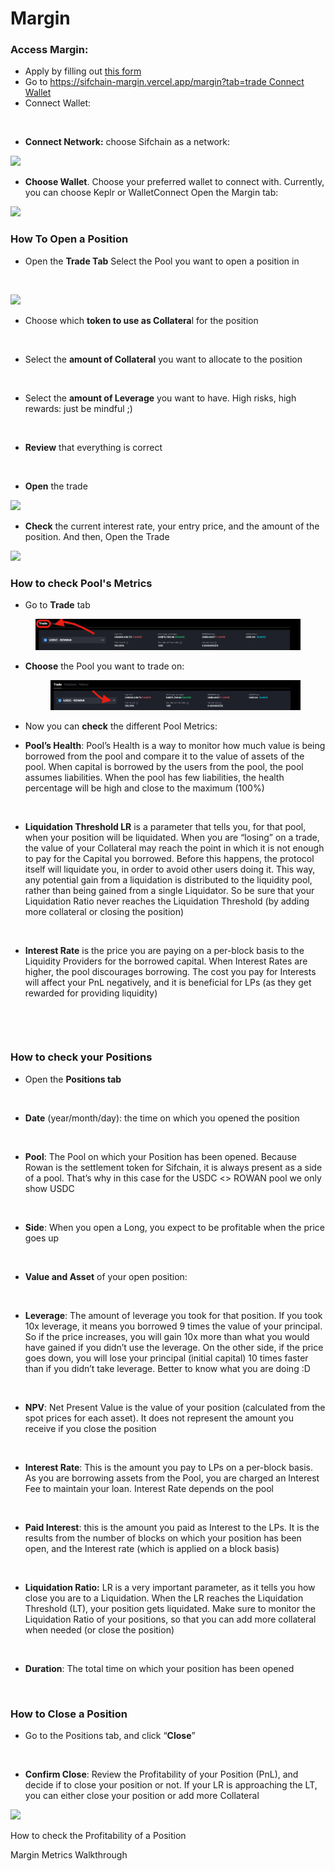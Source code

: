 # Margin

### Access Margin:&#x20;

* Apply by filling out [this form ](https://docs.google.com/forms/d/e/1FAIpQLSeaPvWCa4ANlYUmf3hFeHr44O2tBhjaB4LmHPlaYFICjN0u3Q/viewform)
* Go to [https://sifchain-margin.vercel.app/margin?tab=trade Connect Wallet](https://sifchain-margin.vercel.app/margin?tab=trade)
* Connect Wallet:

<figure><img src="https://lh4.googleusercontent.com/5Cs7fHLbkT6lcwYlnzgDZ5jknARt4eygD1M_HrT7ms_YOB7MwI5YsfUzrgnvMtas3rwizdW60jakHHhphhLOapa5UPL8CZmWlWdb6RDnrkkVezIhdQ2CcHA28wfGOdjxPfNFT-TaWxXjWpN2qhGKPFtAxXsYauVZrA0L0zJPl5hgpzpAK0dUsUoV9w" alt=""><figcaption></figcaption></figure>

* **Connect Network:** choose Sifchain as a network:

![](https://lh6.googleusercontent.com/Ze12Je7AGTGtAB6C-jfZXwGqbLNibNwTAWo4yFql8M\_VN\_XsQU2S7fQd0giIlzQZkze66icPB9OhAsosnlxCwY\_G9HbhA0F-Jx3uxFOhg9vuhYulaH0h2X-pPj4CnPe3WQItdrMqck7zY4UpekTQYhgnMeOdrhrPhArmkaJ4WETfjfP8SkR12HqAFg)

* **Choose Wallet**. Choose your preferred wallet to connect with. Currently, you can choose Keplr or WalletConnect Open the Margin tab:

![](https://lh5.googleusercontent.com/i9pzTLiBiWL\_n0ZGJyNLIT-ChZ8lVeDcaN57eTOxd96EWCGFFYZ-NMtV1Gvg2BN5jQap-S2QoQy1C-ZFrF-TbpKK7VAlK8PgbZlWwQrGZj9usGwaQc9iSqHJuwtEboFt0k00zgGDXXkFphm8k2dYdeQkJ3csGkZcizOXNxyXhm29eCTKdoT2WI\_QJQ)

### How To Open a Position&#x20;

* Open the **Trade Tab** Select the Pool you want to open a position in&#x20;

<figure><img src="https://lh5.googleusercontent.com/wySVtzWj9DTuWSYpUc1Rg2q3guOhP5wOyUA-VmYFm3oJOiHwzn8RMg14EBKedTaoyaXnxKUq3BF8DEm63gRSOJfU594NNZGK8XUIaHl655nhaKKpzrvTXnpEqJVXJlvlDg5vMfdHPGAUr3KRL6UrKWLTqePli7kzX8mJWpqDh7ZWmpewRu6ugqT9HQ" alt=""><figcaption></figcaption></figure>

![](https://lh4.googleusercontent.com/R-IcuwaC6Ugi6YQYSC\_J1LM3n3deNhLJG3tSvEq5\_9wW6uozcpl7efNWsTaw\_8zQ-LPVcrIhZ5lIlfdiB6U9IsAxrGGhl2028FIRJvap4Kpz9AQN7tZxBiQUY379sw6J4XGfqMkxXWPkhfVVeSeLm4YwMJzrDPd\_6z2HQNxz-pRcTxNTeoE89atJJw)

* Choose which **token to use as Collatera**l for the position&#x20;

<figure><img src="https://lh3.googleusercontent.com/XoFKR-CChnPw2fgLvDM6GHlpgLWxQ9HfuJd7vSTL90Pc2SY9urBYiFsiHRhnhdIHnmZn5gGhsdxY86-2W4HdniuVXM2nFnMuN5iI3ndG4t6z5FLRkGivOUQGR0W7ObaH6-SwEA5MEptbGTvo7ZqOzYE6eX3wRvRfjU_kD9k6I3S_BLTd5fV_ASSmjw" alt=""><figcaption></figcaption></figure>

* Select the **amount of Collateral** you want to allocate to the position

<figure><img src="https://lh5.googleusercontent.com/FCueJ9hEwPIZ2TLK7JhRQe5PZjnL1OyPWZmZiKGyEXMlxRuf2Qb5v84cR66bxU3p4Q65Kd8IVA1q5yj68WT67Q4ZiU3Ne0IQPJZSQ7uaDBJoO5Nt-2vikZms7HY9Z4C-yYbPU09mgxdMW9QMwguai8-Z7pAohxA7HJgXpvd8EaVQM0Z2Ve1DbvkpTA" alt=""><figcaption></figcaption></figure>

* Select the **amount of Leverage** you want to have. High risks, high rewards: just be mindful ;)&#x20;

<figure><img src="https://lh4.googleusercontent.com/nJNuhtUnZdKobz8ZsgDLyVNurgohglQ_mXI9sjrp3J5WXpvKtlTLkbZtikt4eNY9t7OCMeslc5oPVW7P4bJekgXRsddzE2Yxi-LdOkV3zqJhSqYcPDgLgqAIsh9-wx1e408rHOoCHvs3iUxRDgh5LlK0FIOnW8tYf3-UcmgO3sUzx0ucHpwrulV9bw" alt=""><figcaption></figcaption></figure>

* **Review** that everything is correct

<figure><img src="https://lh3.googleusercontent.com/EhdfLTgVda326F9UoIMDe1EWLZFhIFWgwiLCeG5OLKSM9nUhqJOvo27jCWBQC2mNVdL7NkXOFLXtJxzECPf007VshVa5crh4JDgMr9T_jIxnEgM0BqiOGLbiCi5PQ2T1JPhNuNsTynU1wg9eQR7O7rtV8ThGgq-KeNnQoevsUkgEvXqZim6FgyWzfg" alt=""><figcaption></figcaption></figure>

* **Open** the trade

![](https://lh3.googleusercontent.com/qjZxvQTPs0hJs-8bE63GUT7CN1\_ETgTqU07Nv9YuqLvUNmSsCOm4G2Ac0dCY5E5WHe8cHwhUR5Twz2p78oCKiaevj49gSPkO8L7p863HXOYhAC656R-dxobWqUbS6dgNON17xsG\_D0jIP9ZidF4su4Tz7C-PCpUt0CNo3sw9rZNUE4NCDU9iNXlKZA)

* **Check** the current interest rate, your entry price, and the amount of the position. And then, Open the Trade

![](https://lh4.googleusercontent.com/5dJv2BGCUkMK3BW-oI1xR2pynaYSUaZacXT\_jLOZG2ndMpwcaIW4Esr63VkQ6dhSOjDUMihPtqrqyyq8CCYBHqne-Xt1d9a27LwSci1KSYhMarbPDqIzPTfQSj-BrQlN3I8cocxm6-gB2B\_noHAe3PhjVak\_XHbT2hLckLEFpGaRFOlxg8\_bClYH1w)



### **How to check Pool's Metrics**

* Go to **Trade** tab

&#x20;

<figure><img src="../../.gitbook/assets/Screenshot 2022-09-06 at 14.53.00 (1).png" alt=""><figcaption></figcaption></figure>

*   **Choose** the Pool you want to trade on:

    <figure><img src="../../.gitbook/assets/Screenshot 2022-09-06 at 14.53.00.png" alt=""><figcaption></figcaption></figure>
* Now you can **check** the different Pool Metrics:
* **Pool’s Health**: Pool’s Health is a way to monitor how much value is being borrowed from the pool and compare it to the value of assets of the pool. When capital is borrowed by the users from the pool, the pool assumes liabilities. When the pool has few liabilities, the health percentage will be high and close to the maximum (100%)

<figure><img src="https://lh6.googleusercontent.com/LkRSSH4beMN41my2cRrNZjVi2mK9n2HbK0gNH3pfMD1BFwf7UTAc_f_IjUe5QOHiLlATqeYga9I1kwoAe_3YM-HSQ98nd_KemIAcZXOzwJ6TuYbppbJJH3-Hm0y1LJkgtQI1KN9aeKtzvX0pJ_7lEe0IofFNwG96murStVysp1Z9ViT2NP1Iy_9kaw" alt=""><figcaption></figcaption></figure>

* **Liquidation Threshold LR** is a parameter that tells you, for that pool, when your position will be liquidated. When you are “losing” on a trade, the value of your Collateral may reach the point in which it is not enough to pay for the Capital you borrowed. Before this happens, the protocol itself will liquidate you, in order to avoid other users doing it. This way, any potential gain from a liquidation is distributed to the liquidity pool, rather than being gained from a single Liquidator. So be sure that your Liquidation Ratio never reaches the Liquidation Threshold (by adding more collateral or closing the position)

<figure><img src="https://lh4.googleusercontent.com/U34O_CDkK0MexnGNM8TuqrgO2CNCCFz78j4G9aK8nwkoQzdISzDjnK5r_H4o_w6VZyufjfuBLHEPmW30pbqwfN2peLS5-RRBS1GaGKXdU2xHW3VI-i0oKtdwIM7i_NBFPXDzWnJC6ba6MnqsjRv9PvSyxNKV6EThruPj35_zzNV-PPJuwRWPZzmTsw" alt=""><figcaption></figcaption></figure>

* **Interest Rate** is the price you are paying on a per-block basis to the Liquidity Providers for the borrowed capital. When Interest Rates are higher, the pool discourages borrowing. The cost you pay for Interests will affect your PnL negatively, and it is beneficial for LPs (as they get rewarded for providing liquidity)

<figure><img src="https://lh3.googleusercontent.com/PrcIu0jmSX2NTFsLs2zaH0w1h5yF-lsyP5jwhqmFuF6qB7v16-PcK70o1-owGd4O0vhk_mq0JGnkW3Ic0wJz_rFhD3S_7Rl4RW3Dee-t8Kd_87N3Usw5LwsF2NjlK2Pmq0ga-5iEzBpBszqKN9ttJGjLnar0c307EaFQ0N2xcTYH--wFOLvJudON5A" alt=""><figcaption></figcaption></figure>

<figure><img src="https://lh3.googleusercontent.com/gFCFXMgN7KJWZYObX0xsQDUFKYvldEnD6SkRAa53gbhhdWcvuEUXU3jPyMR5RdNvF_tUevO_5L4YzNzoEY7YQo08PYv-EZP4JdCrtVNUdLfq-pkpt5e5Ps7K5D2z6fO-W1oVG5Rt146aNswbeLQc0IWxH9kpZnu4xTTA55VrSxmmUWNzmgB6fF1-tw" alt=""><figcaption></figcaption></figure>

### How to check your Positions

* Open the **Positions tab**



<figure><img src="https://lh4.googleusercontent.com/qqKFTUMW7p21TE0hnw3GT-aEXDShIgZdM8USVehG3eXKSQ3Gbfb_sM0YJ-zAdUn4oaQRc2d4rNXWnkz5PxnQZr2dPlk9uXPmn15JL1LltdT_XL17zvxEXELgMYssSLz_hfSdfmVr00K84wpr6l1MuOM_s3m3D2KXOpvubQfthF97QOaG9JL-ovpeJw" alt=""><figcaption></figcaption></figure>

* **Date** (year/month/day): the time on which you opened the position

<figure><img src="https://lh5.googleusercontent.com/xwBBbuEKs8Jh8d5oL377Mm0PuX8jphnA6k7JsYsQLB-m48NV72eQ1__hfcW7TG4vDgiTRwAmbdtq-lpRGmoH2COz-7KBbp1ZpQlmwrqp5zOlx4d0sEC7KRKGGs103R6wreGmm1JQQ8bluUM4edndleLPoTyux2CFUuhe-Q2GISaFHNOy52OaXP7W7A" alt=""><figcaption></figcaption></figure>

* **Pool**: The Pool on which your Position has been opened. Because Rowan is the settlement token for Sifchain, it is always present as a side of a pool. That’s why in this case for the USDC <> ROWAN pool we only show USDC

<figure><img src="https://lh5.googleusercontent.com/1-ty32uhPJOJKMdsOG4ITv93cP5aJ8MgvbKb-dZj6O0wKeceFvTzrfbpFFttmdXD-oXQO4FzNULHKNwgBeGGq3KhMaHHb0wmE1-QAG_3GxxiS3XxBr3o6TXdD4PrYYF1djyVDNqzfNmp8zPmzPRRP3XxB_H9vr-IgUrqL-okpc80W-9CLL_FRP690g" alt=""><figcaption></figcaption></figure>

* **Side**: When you open a Long, you expect to be profitable when the price goes up&#x20;

<figure><img src="https://lh3.googleusercontent.com/MKMZMxzgGMTPoZ7Xy2KlV8R3vN1425Nn_sxsS6BkTe5HfHuCoThfic9v9e3EGY_QlzP2nxDBx_bbJEv87LwlSBRJV_MsNjcH3ViHaldLOUfbmoDCJRucG8zHBnSNZ7Ul2EfcDK129EQHxm7-Oc9augM" alt=""><figcaption></figcaption></figure>

* **Value and Asset** of your open position:

<figure><img src="https://lh3.googleusercontent.com/924MvG-j0ZJL8O8EHTUIsGWARxCCrsY_CVGv1PXKFRjX_inSy1DJXSnLf0UTfE5478vgaRwvgRroxU33wcZ0puG7i7DyoEOtYWXfi2MBuqTZlfzmiFU3Kaj3psVq_Wjk_N7DRz8mKdUYvWzqa_vylzmin4WLUhUOMArpP-7Fu249Kp5nxxDcOzj_Fw" alt=""><figcaption></figcaption></figure>

* **Leverage**: The amount of leverage you took for that position. If you took 10x leverage, it means you borrowed 9 times the value of your principal. So if the price increases, you will gain 10x more than what you would have gained if you didn’t use the leverage. On the other side, if the price goes down, you will lose your principal (initial capital) 10 times faster than if you didn’t take leverage. Better to know what you are doing :D

<figure><img src="https://lh6.googleusercontent.com/8vOnLFMPHXgecWEuEkpxamMvfd6T_pxzHwvecAwqvnVA5gHh0BG7_ENDUwSC1eMxS5V2z7VjqLdSCp45q08WOJHTFM_tkL2B5meLv2KYjLwIfYj_q33O372k80Ap2cwkKAC12O37rGhormS2ZvqBK9yp7Mzn1MeVuLFbHuKA4oTR5FKm647Z3sarYQ" alt=""><figcaption></figcaption></figure>

* **NPV**: Net Present Value is the value of your position (calculated from the spot prices for each asset). It does not represent the amount you receive if you close the position

<figure><img src="https://lh3.googleusercontent.com/omt99yUJWT0Kra3AOG42yikBAANCM8fIOmsg0BlrBoEYhSYapXdu3IlSat1jOKhi0mY9P4PLuGZ-s3mdj2qU_WNPR8KuKuH4TEnV3j8oAX8FWYui9puL90bW9ZjPlEf895THroQbdAEJWndtcG3jJ1QAgIe4WIk7OWWLNXwWBmw79p465w8g1I0SPw" alt=""><figcaption></figcaption></figure>

* **Interest Rate**: This is the amount you pay to LPs on a per-block basis. As you are borrowing assets from the Pool, you are charged an Interest Fee to maintain your loan. Interest Rate depends on the pool

<figure><img src="https://lh3.googleusercontent.com/pU_OIFbFZoK5LTyMm5SPTFAb_UfFiCpW5TXiKbS7RkYXoPFNq2nrfj4nKE2Yc5MenzPY2-9flRLVDtPfXMBF3kDl72jWbC-xWVmvHXeBl3B0MvfytxFgxX0JjXZNaZE6DX6N38KOi0HrQt-bouAaSxc" alt=""><figcaption></figcaption></figure>

* **Paid Interest**: this is the amount you paid as Interest to the LPs. It is the results from the number of blocks on which your position has been open, and the Interest rate (which is applied on a block basis)

<figure><img src="https://lh3.googleusercontent.com/kRAy0ZqVyf9_5zybapcSt82LxGMoSERn9vXSpgkNFf4YTvFVm4-_s8N80XGvfYvcnYZivd-tbR3LA20zohsT8JoiDjjaAvYVRqHySAwvdRSf6SgQN29lPWHmCdYi9pUHthUWbIIJjwggITZcUPDBkBQ" alt=""><figcaption></figcaption></figure>

* **Liquidation Ratio:** LR is a very important parameter, as it tells you how close you are to a Liquidation. When the LR reaches the Liquidation Threshold (LT), your position gets liquidated. Make sure to monitor the Liquidation Ratio of your positions, so that you can add more collateral when needed (or close the position)

<figure><img src="https://lh4.googleusercontent.com/DCUU-l9D6qzdLrEI1GGkZMqLX00sLqZEwCkLDXLtzF5TdAxebhxS8cy9GpeyK5ORKijhu2pHrpEXRk1flAUvaB3BguG4DnRmZbkt3LEqDaWd-5PRw6hZkS3Gvm0Db3xsKL0_Kba92xs3axeOwgu74ys" alt=""><figcaption></figcaption></figure>

* **Duration**: The total time on which your position has been opened

<figure><img src="https://lh5.googleusercontent.com/zA5Tw5RQGGpMnFmEIY4VKniWYOVM0lYlSSr8dr7ZSpA2ZDjDWO1jUlSq1qs2tsMA4AZ01S4Awl8PrTMhC7RzSkwWB7p1LduZcCsNaUraw_RvaC8kytxyP1rISmL_LGutVjS81uDe4jz3vSKKRA78ijk3XH0O7DIKno64gtbI8cHSjOFQsr2zckjxWA" alt=""><figcaption></figcaption></figure>

### How to Close a Position

* Go to the Positions tab, and click “**Close**”

<figure><img src="https://lh6.googleusercontent.com/r1e3vC7HnxNcax1J9qvBzmuXsCGBGyvitcbLCpFrCwz2JWO8MQjwOtyzb4OjNUTeRtun21uYfJU-GlI8kF2X5yKP8HkoQWfPFC94Df0krfQ9euy70LIY3JsFNwqfQH-Iii3g76xEMv-xXj0FghoGRA6q6V6zKzvPdrOCDXdg2UeSuzBLxzhdHVckrQ" alt=""><figcaption></figcaption></figure>

* **Confirm Close**: Review the Profitability of your Position (PnL), and decide if to close your position or not. If your LR is approaching the LT, you can either close your position or add more Collateral

![](https://lh3.googleusercontent.com/kMgtFQyLelr6menp6h2TWpQtZerZ8C7jfdwsGWcVs0OxqSFknR20X5RL\_P6zfHj5RRuSP3FamESlm3ItqAxDjd5P7SeVoRejCczhHKzg9xnGCZcmdl9zAjW4vEcSDYqqG0qP2YcjXp2dgLNufhAtgAU)

How to check the Profitability of a Position

Margin Metrics Walkthrough
